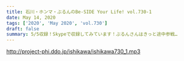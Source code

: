 ```yaml
---
title: 石川・ホンマ・ぶるんのBe-SIDE Your Life! vol.730-1
date: May 14, 2020
tags: ['2020', 'May 2020', 'vol.730']
draft: false
summary: 5/5収録！Skypeで収録してみています！ぶるんさんはきっと途中参戦…
---
```


http://project-phi.ddo.jp/ishikawa/ishikawa730_1.mp3